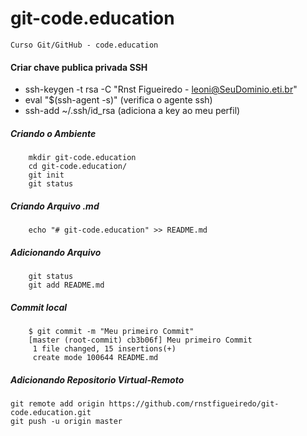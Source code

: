 # git-code.education

    Curso Git/GitHub - code.education

#### Criar chave publica privada SSH
* ssh-keygen -t rsa -C "Rnst Figueiredo - leoni@SeuDominio.eti.br"
* eval "$(ssh-agent -s)" (verifica o agente ssh)
* ssh-add ~/.ssh/id_rsa (adiciona a key ao meu perfil)

##### Criando o Ambiente
        mkdir git-code.education
        cd git-code.education/
        git init
        git status

##### Criando Arquivo .md
        echo "# git-code.education" >> README.md

##### Adicionando Arquivo
        git status
        git add README.md

##### Commit local
        $ git commit -m "Meu primeiro Commit"
        [master (root-commit) cb3b06f] Meu primeiro Commit
         1 file changed, 15 insertions(+)
         create mode 100644 README.md

##### Adicionando Repositorio Virtual-Remoto
    git remote add origin https://github.com/rnstfigueiredo/git-code.education.git
    git push -u origin master
